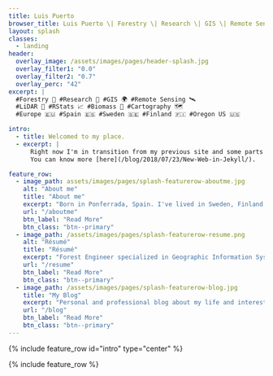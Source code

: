 ```yaml
---
title: Luis Puerto
browser_title: Luis Puerto \| Forestry \| Research \| GIS \| Remote Sensing
layout: splash
classes:
  - landing
header:
  overlay_image: /assets/images/pages/header-splash.jpg
  overlay_filter1: "0.0"
  overlay_filter2: "0.7"
  overlay_perc: "42" 
excerpt: | 
  #Forestry 🌲 #Research 🔬 #GIS 🌍 #Remote Sensing 🛰       
  #LiDAR 🔦 #RStats 📈 #Biomass 🌱 #Cartography 🗺       
  #Europe 🇪🇺 #Spain 🇪🇸 #Sweden 🇸🇪 #Finland 🇫🇮 #Oregon US 🇺🇸

intro:
  - title: Welcomed to my place.
  - excerpt: | 
      Right now I'm in transition from my previous site and some parts are under development. 
      You can know more [here](/blog/2018/07/23/New-Web-in-Jekyll/).  

feature_row:
  - image_path: assets/images/pages/splash-featurerow-aboutme.jpg
    alt: "About me"
    title: "About me"
    excerpt: "Born in Ponferrada, Spain. I've lived in Sweden, Finland and United Stated, and traveled to several other places. Interested in Science and Technology, and fascinated about almost everything."
    url: "/aboutme"
    btn_label: "Read More"
    btn_class: "btn--primary"
  - image_path: /assets/images/pages/splash-featurerow-resume.png
    alt: "Résumé"
    title: "Résumé"
    excerpt: "Forest Engineer specialized in Geographic Information Systems and Remote Sensing technologies. What I've done and what is my professional background."
    url: "/resume"
    btn_label: "Read More"
    btn_class: "btn--primary"
  - image_path: /assets/images/pages/splash-featurerow-blog.jpg
    title: "My Blog"
    excerpt: "Personal and professional blog about my life and interests. I hope you enjoy my ideas and points of view. Comments are encourage."
    url: "/blog"
    btn_label: "Read More"
    btn_class: "btn--primary"
---
```

{% include feature_row id="intro" type="center" %}

{% include feature_row %}
